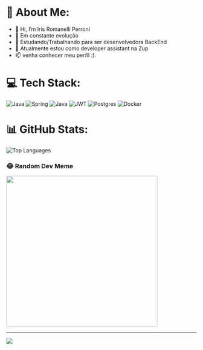
# 💫 About Me:
- 👋 Hi, I’m Iris Romanelli Perroni
- 👀 Em constante evolução
- 🌱 Estudando/Trabalhando para ser desenvolvedora BackEnd
- 💞️  Atualmente estou como developer assistant na Zup 
- 📫 venha conhecer meu perfil :).

# 💻 Tech Stack:
![Java](https://img.shields.io/badge/java-%23ED8B00.svg?style=for-the-badge&logo=openjdk&logoColor=white) ![Spring](https://img.shields.io/badge/spring-%236DB33F.svg?style=for-the-badge&logo=spring&logoColor=white) ![Java](https://img.shields.io/badge/java-%23ED8B00.svg?style=for-the-badge&logo=openjdk&logoColor=white) ![JWT](https://img.shields.io/badge/JWT-black?style=for-the-badge&logo=JSON%20web%20tokens) ![Postgres](https://img.shields.io/badge/postgres-%23316192.svg?style=for-the-badge&logo=postgresql&logoColor=white) ![Docker](https://img.shields.io/badge/docker-%230db7ed.svg?style=for-the-badge&logo=docker&logoColor=white)
# 📊 GitHub Stats:
![Top Languages](https://github-readme-stats.vercel.app/api/top-langs/?username=IrisRPerrorni&theme=radical&hide_border=false&include_all_commits=false&count_private=false&layout=compact)

### 😂 Random Dev Meme
<img src='https://randommeme-five.vercel.app/' style="height: 400px;"/>

---
[![](https://visitcount.itsvg.in/api?id=IrisRPerrorni&icon=0&color=0)](https://visitcount.itsvg.in)

<!-- Proudly created with GPRM ( https://gprm.itsvg.in ) -->
